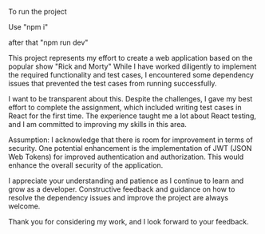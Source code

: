 To run the project

Use "npm i"

after that "npm run dev"

This project represents my effort to create a web application based on the popular show "Rick and Morty" While I have worked diligently to implement the required functionality and test cases, I encountered some dependency issues that prevented the test cases from running successfully.

I want to be transparent about this. Despite the challenges, I gave my best effort to complete the assignment, which included writing test cases in React for the first time. The experience taught me a lot about React testing, and I am committed to improving my skills in this area.

Assumption: I acknowledge that there is room for improvement in terms of security. One potential enhancement is the implementation of JWT (JSON Web Tokens) for improved authentication and authorization. This would enhance the overall security of the application.

I appreciate your understanding and patience as I continue to learn and grow as a developer. Constructive feedback and guidance on how to resolve the dependency issues and improve the project are always welcome.

Thank you for considering my work, and I look forward to your feedback.